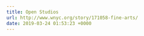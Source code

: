 ```yaml
---
title: Open Studios
url: http://www.wnyc.org/story/171058-fine-arts/
date: 2019-03-24 01:53:23 +0000
---
```

